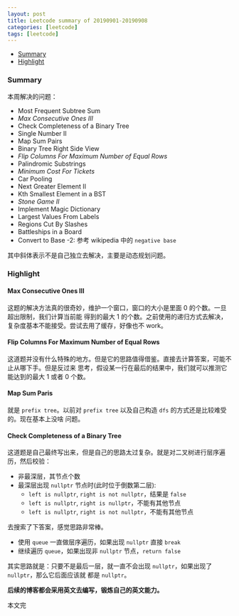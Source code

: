 ```yaml
---
layout: post
title: Leetcode summary of 20190901-20190908
categories: [leetcode]
tags: [leetcode]
---
```


+ [Summary](#summary)
+ [Highlight](#highlight)

<a id="summary"></a>

### Summary

本周解决的问题：

+ Most Frequent Subtree Sum
+ *Max Consecutive Ones III*
+ Check Completeness of a Binary Tree
+ Single Number II
+ Map Sum Pairs
+ Binary Tree Right Side View
+ *Flip Columns For Maximum Number of Equal Rows*
+ Palindromic Substrings
+ *Minimum Cost For Tickets*
+ Car Pooling
+ Next Greater Element II
+ Kth Smallest Element in a BST
+ *Stone Game II*
+ Implement Magic Dictionary
+ Largest Values From Labels
+ Regions Cut By Slashes
+ Battleships in a Board
+ Convert to Base -2: 参考 wikipedia 中的 `negative base`

其中斜体表示不是自己独立去解决，主要是动态规划问题。

<a id="highlight"></a>

### Highlight

#### Max Consecutive Ones III

这题的解决方法真的很奇妙，维护一个窗口，窗口的大小是里面 0 的个数。一旦超出限制，我们计算当前能
得到的最大 1 的个数。之前使用的递归方式去解决，复杂度基本不能接受。尝试去用了缓存，好像也不 work。

#### Flip Columns For Maximum Number of Equal Rows

这道题并没有什么特殊的地方。但是它的思路值得借鉴。直接去计算答案，可能不止从哪下手。但是反过来
思考，假设某一行在最后的结果中，我们就可以推测它能达到的最大 1 或者 0 个数。

#### Map Sum Paris

就是 `prefix tree`。以前对 `prefix tree` 以及自己构造 `dfs` 的方式还是比较难受的。现在基本上没啥
问题。

#### Check Completeness of a Binary Tree

这道题是自己最终写出来，但是自己的思路太过复杂。就是对二叉树进行层序遍历，然后校验：

+ 非最深层，其节点个数
+ 最深层出现 `nullptr` 节点时(此时位于倒数第二层):
  + `left is nullptr`, `right is not nullptr`，结果是 `false`
  + `left is nullptr`, `right is nullptr`，不能有其他节点
  + `left is nullptr`, `right is not nullptr`，不能有其他节点

去搜索了下答案，感觉思路非常棒。

+ 使用 `queue` 一直做层序遍历，如果出现 `nullptr` 直接 `break`
+ 继续遍历 `queue`，如果出现非 `nullptr` 节点，`return false`

其实思路就是：只要不是最后一层，就一直不会出现 `nullptr`，如果出现了 `nullptr`，那么它后面应该就
都是 `nullptr`。

**后续的博客都会采用英文去编写，锻炼自己的英文能力。**

本文完
